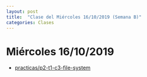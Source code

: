 ```yaml
---
layout: post
title:  "Clase del Miércoles 16/10/2019 (Semana B)"
categories: Clases
---
```


# Miércoles 16/10/2019

* [practicas/p2-t1-c3-file-system](https://ull-mii-sytws-1920.github.io/tema1-introduccion/practicas/p2-t1-c3-file-system/)
